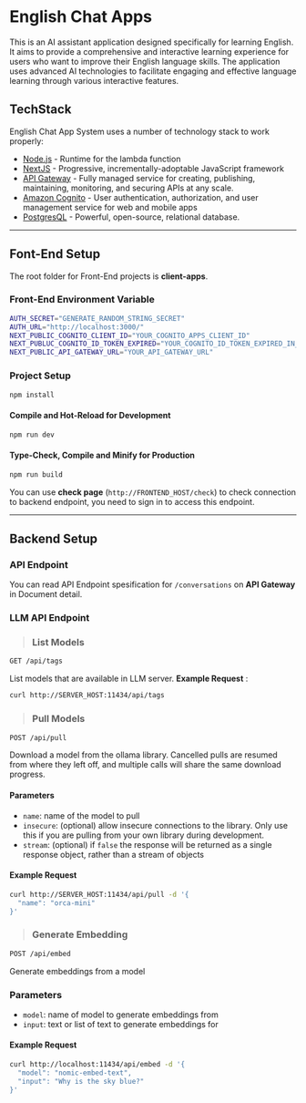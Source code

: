 

# English Chat Apps
This is an AI assistant application designed specifically for learning English. It aims to provide a comprehensive and interactive learning experience for users who want to improve their English language skills. The application uses advanced AI technologies to facilitate engaging and effective language learning through various interactive features.

## TechStack

English Chat App System uses a number of technology stack to work properly:
- [Node.js](https://nodejs.org/) - Runtime for the lambda function
- [NextJS](https://nextjs.org/) - Progressive, incrementally-adoptable JavaScript framework
- [API Gateway](https://aws.amazon.com/api-gateway/) - Fully managed service for creating, publishing, maintaining, monitoring, and securing APIs at any scale.
- [Amazon Cognito](https://aws.amazon.com/pm/cognito/) - User authentication, authorization, and user management service for web and mobile apps
- [PostgresQL](https://www.postgresql.org) - Powerful, open-source, relational database.

<hr>

## Font-End Setup
The root folder for Front-End projects is **client-apps**.
### Front-End Environment Variable

```sh
AUTH_SECRET="GENERATE_RANDOM_STRING_SECRET"
AUTH_URL="http://localhost:3000/"
NEXT_PUBLIC_COGNITO_CLIENT_ID="YOUR_COGNITO_APPS_CLIENT_ID"
NEXT_PUBLUC_COGNITO_ID_TOKEN_EXPIRED="YOUR_COGNITO_ID_TOKEN_EXPIRED_IN_MINUTES"
NEXT_PUBLIC_API_GATEWAY_URL="YOUR_API_GATEWAY_URL"
```

### Project Setup

```sh
npm install
```

#### Compile and Hot-Reload for Development

```sh
npm run dev
```

#### Type-Check, Compile and Minify for Production

```sh
npm run build
```

You can use **check page** (`http://FRONTEND_HOST/check`) to check connection to backend endpoint, you need to sign in to access this endpoint.
<hr>

## Backend Setup

### API Endpoint
You can read API Endpoint spesification for `/conversations` on **API Gateway** in Document detail.

### **LLM API Endpoint**
> ### List Models
```sh
GET /api/tags
```
List models that are available in LLM server. **Example Request** :
```sh
curl http://SERVER_HOST:11434/api/tags
```

> ### Pull Models
```sh
POST /api/pull
```
Download a model from the ollama library. Cancelled pulls are resumed from where they left off, and multiple calls will share the same download progress.

#### Parameters
- `name`: name of the model to pull
- `insecure`: (optional) allow insecure connections to the library. Only use this if you are pulling from your own library during development.
- `stream`: (optional) if `false` the response will be returned as a single response object, rather than a stream of objects
#### Example Request
```sh
curl http://SERVER_HOST:11434/api/pull -d '{
  "name": "orca-mini"
}'
```

> ### Generate Embedding
```sh
POST /api/embed
```
Generate embeddings from a model

### Parameters
- `model`: name of model to generate embeddings from
- `input`: text or list of text to generate embeddings for

#### Example Request
```sh
curl http://localhost:11434/api/embed -d '{
  "model": "nomic-embed-text",
  "input": "Why is the sky blue?"
}'
```